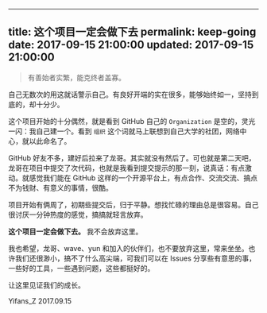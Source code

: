 
---
title: 这个项目一定会做下去
permalink: keep-going
date: 2017-09-15 21:00:00
updated: 2017-09-15 21:00:00
---

> 有善始者实繁，能克终者盖寡。

自己无数次的用这就话警示自己。有良好开端的实在很多，能够始终如一，坚持到底的，却十分少。

这个项目开始的十分偶然，就是看到 GitHub 自己的 `Organization` 是空的，灵光一闪：我自己建一个。看到 `组织` 这个词就马上联想到自己大学的社团，网络中心，就以此命名了。

GitHub 好友不多，建好后拉来了龙哥。其实就没有然后了。可也就是第二天吧，龙哥在项目中提交了次代码，也就是我看到提交提示的那一刻，说真话：有点激动。就感觉我们能在 GitHub 这样的一个开源平台上，有点合作、交流交流、搞点不为钱财、有意义的事情，很酷。

项目开始有俩周了，初期些提交后，归于平静。想找忙碌的理由总是很容易。自己很讨厌一分钟热度的感觉，搞搞就轻言放弃。

**这个项目一定会做下去。** 我不会放弃这里。

我也希望，龙哥、wave、yun 和加入的伙伴们，也不要放弃这里，常来坐坐。也许我们还很渺小，搞不了什么高尖端，可我们可以在 Issues 分享些有意思的事，一些好的工具，一些遇到问题，这些都挺好的。

让这里见证我们的成长。



Yifans_Z
2017.09.15
